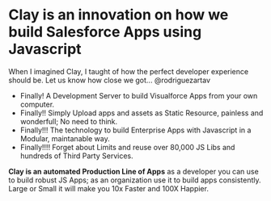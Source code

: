 # Clay is an innovation on how we build Salesforce Apps using Javascript

When I imagined Clay, I taught of how the perfect developer experience should be. Let us know how close we got...
@rodriguezartav

* Finally! A Development Server to build Visualforce Apps from your own computer.
* Finally!! Simply Upload apps and assets as Static Resource, painless and wonderfull; No need to think.
* Finally!!! The technology to build Enterprise Apps with Javascript in a Modular, maintanable way.
* Finally!!!! Forget about Limits and reuse over 80,000 JS Libs and hundreds of Third Party Services.

**Clay is an automated Production Line of Apps** as a developer you can use to build robust JS Apps; as an organization use it to build apps consistently. Large or Small it will make you 10x Faster and 100X Happier.
